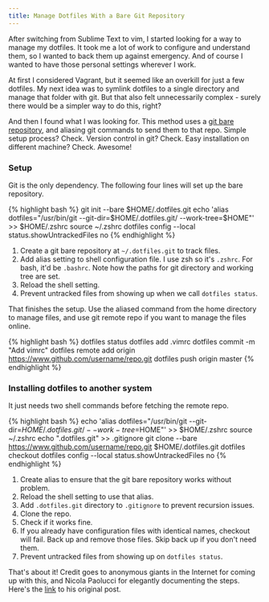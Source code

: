 ```yaml
---
title: Manage Dotfiles With a Bare Git Repository
---
```


After switching from Sublime Text to vim, I started looking for a way to manage my dotfiles. It took me a lot of work to configure and understand them, so I wanted to back them up against emergency. And of course I wanted to have those personal settings wherever I work. 

At first I considered Vagrant, but it seemed like an overkill for just a few dotfiles. My next idea was to symlink dotfiles to a single directory and manage that folder with git. But that also felt unnecessarily complex - surely there would be a simpler way to do this, right?

And then I found what I was looking for. This method uses a <a href="http://www.saintsjd.com/2011/01/what-is-a-bare-git-repository/">git bare repository</a>, and aliasing git commands to send them to that repo. Simple setup process? Check. Version control in git? Check. Easy installation on different machine? Check. Awesome!

<!--more-->

### Setup

Git is the only dependency. The following four lines will set up the bare repository.

{% highlight bash %}
git init --bare $HOME/.dotfiles.git
echo 'alias dotfiles="/usr/bin/git --git-dir=$HOME/.dotfiles.git/ --work-tree=$HOME"' >> $HOME/.zshrc
source ~/.zshrc
dotfiles config --local status.showUntrackedFiles no
{% endhighlight %}

1. Create a git bare repository at `~/.dotfiles.git` to track files.
2. Add alias setting to shell configuration file. I use zsh so it's `.zshrc`. For bash, it'd be `.bashrc`. Note how the paths for git directory and working tree are set.
3. Reload the shell setting.
4. Prevent untracked files from showing up when we call `dotfiles status`.

That finishes the setup. Use the aliased command from the home directory to manage files, and use git remote repo if you want to manage the files online.

{% highlight bash %}
dotfiles status
dotfiles add .vimrc
dotfiles commit -m "Add vimrc"
dotfiles remote add origin https://www.github.com/username/repo.git
dotfiles push origin master
{% endhighlight %}

### Installing dotfiles to another system

It just needs two shell commands before fetching the remote repo.

{% highlight bash %}
echo 'alias dotfiles="/usr/bin/git --git-dir=$HOME/.dotfiles.git/ --work-tree=$HOME"' >> $HOME/.zshrc
source ~/.zshrc
echo ".dotfiles.git" >> .gitignore
git clone --bare https://www.github.com/username/repo.git $HOME/.dotfiles.git
dotfiles checkout
dotfiles config --local status.showUntrackedFiles no
{% endhighlight %}

1. Create alias to ensure that the git bare repository works without problem.
2. Reload the shell setting to use that alias.
3. Add `.dotfiles.git` directory to `.gitignore` to prevent recursion issues.
4. Clone the repo.
5. Check if it works fine.
6. If you already have configuration files with identical names, checkout will fail. Back up and remove those files. Skip back up if you don't need them.
7. Prevent untracked files from showing up on `dotfiles status`.

That's about it! Credit goes to anonymous giants in the Internet for coming up with this, and Nicola Paolucci for elegantly documenting the steps. Here's the <a href="https://developer.atlassian.com/blog/2016/02/best-way-to-store-dotfiles-git-bare-repo/">link</a> to his original post.
